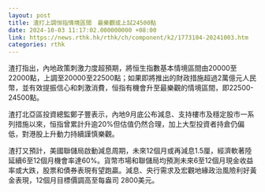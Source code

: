 ```yaml
---
layout: post
title: 渣打上調恒指情境區間　最樂觀或上試24500點
date: 2024-10-03 11:17:02.000000000 +08:00
link: https://news.rthk.hk/rthk/ch/component/k2/1773104-20241003.htm
categories: rthk
---
```


渣打指出，內地政策刺激力度超預期，將恒生指數基本情境區間由20000至22000點，上調至20000至22500點；如果即將推出的財政措施超過2萬億元人民幣，並有效提振信心和刺激消費，恒指有機會升至最樂觀的情境區間，即22500-24500點。

渣打北亞區投資總監鄭子豐表示，內地9月底公布減息、支持樓市及穩定股市一系列措施以來，恒指曾累計升逾20%但估值仍然合理，加上大型投資者持倉仍偏低，對港股上升動力持續謹慎樂觀。

渣打又預計，美國聯儲局啟動減息周期，未來12個月或再減息1.5厘，經濟軟著陸延續6至12個月機會率達60%。貨幣市場和聯儲局均預測未來6至12個月現金收益率或大跌，股票和債券表現有望跑贏。減息、央行需求及宏觀地緣政治風險利好黃金表現，12個月目標價調高至每盎司 2800美元。
